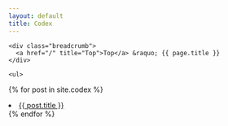 ```yaml
---
layout: default
title: Codex
---
```

<div class="container">
  <div class="section">

    <div class="breadcrumb">
      <a href="/" title="Top">Top</a> &raquo; {{ page.title }}
    </div>

    <ul>
{% for post in site.codex %}
      <li>
        <a class="blog-post-link" href="{{ post.url | prepend: site.baseurl }}">{{ post.title }}</a>
      </li>
{% endfor %}
    </ul>

  </div>
</div>
